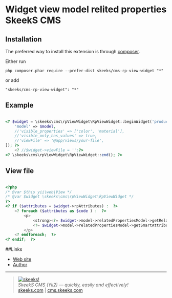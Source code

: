 Widget view model relited properties SkeekS CMS
===================================

Installation
------------

The preferred way to install this extension is through [composer](http://getcomposer.org/download/).

Either run

```
php composer.phar require --prefer-dist skeeks/cms-rp-view-widget "*"
```

or add

```
"skeeks/cms-rp-view-widget": "*"
```

Example
----------

```php

<? $widget = \skeeks\cms\rpViewWidget\RpViewWidget::beginWidget('product-properties', [
    'model' => $model,
    //'visible_properties' => ['color', 'material'],
    //'visible_only_has_values' => true,
    //'viewFile' => '@app/views/your-file',
]); ?>
    <? //$widget->viewFile = '';?>
<? \skeeks\cms\rpViewWidget\RpViewWidget::end(); ?>

```

View file
----------
```php

<?php
/* @var $this yii\web\View */
/* @var $widget \skeeks\cms\rpViewWidget\RpViewWidget */
?>
<? if ($attributes = $widget->rpAttributes) :  ?>
    <? foreach ($attributes as $code ) :  ?>
        <p>
            <strong><?= $widget->model->relatedPropertiesModel->getRelatedProperty($code)->name; ?>:</strong>
            <?= $widget->model->relatedPropertiesModel->getSmartAttribute($code); ?>
        </p>
    <? endforeach;  ?>
<? endif;  ?>

```

##Links
* [Web site](http://cms.skeeks.com)
* [Author](http://skeeks.com)

___

> [![skeeks!](https://gravatar.com/userimage/74431132/13d04d83218593564422770b616e5622.jpg)](http://skeeks.com)  
<i>SkeekS CMS (Yii2) — quickly, easily and effectively!</i>  
[skeeks.com](http://skeeks.com) | [cms.skeeks.com](http://cms.skeeks.com)



